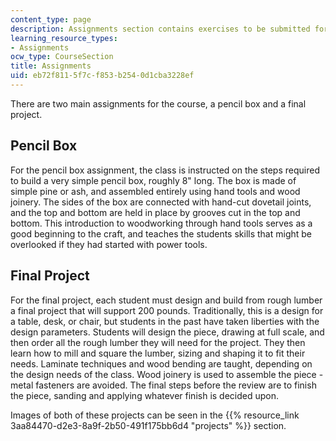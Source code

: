 ```yaml
---
content_type: page
description: Assignments section contains exercises to be submitted for the course.
learning_resource_types:
- Assignments
ocw_type: CourseSection
title: Assignments
uid: eb72f811-5f7c-f853-b254-0d1cba3228ef
---
```


There are two main assignments for the course, a pencil box and a final project.

Pencil Box
----------

For the pencil box assignment, the class is instructed on the steps required to build a very simple pencil box, roughly 8" long. The box is made of simple pine or ash, and assembled entirely using hand tools and wood joinery. The sides of the box are connected with hand-cut dovetail joints, and the top and bottom are held in place by grooves cut in the top and bottom. This introduction to woodworking through hand tools serves as a good beginning to the craft, and teaches the students skills that might be overlooked if they had started with power tools.

Final Project
-------------

For the final project, each student must design and build from rough lumber a final project that will support 200 pounds. Traditionally, this is a design for a table, desk, or chair, but students in the past have taken liberties with the design parameters. Students will design the piece, drawing at full scale, and then order all the rough lumber they will need for the project. They then learn how to mill and square the lumber, sizing and shaping it to fit their needs. Laminate techniques and wood bending are taught, depending on the design needs of the class. Wood joinery is used to assemble the piece - metal fasteners are avoided. The final steps before the review are to finish the piece, sanding and applying whatever finish is decided upon.

Images of both of these projects can be seen in the {{% resource_link 3aa84470-d2e3-8a9f-2b50-491f175bb6d4 "projects" %}} section.